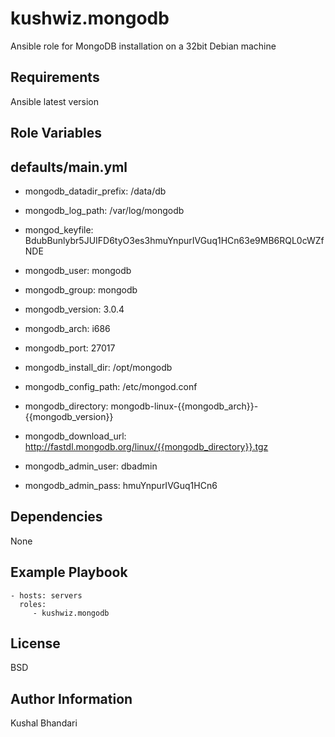kushwiz.mongodb
===============

Ansible role for MongoDB installation on a 32bit Debian machine

Requirements
------------

Ansible latest version

Role Variables
--------------

defaults/main.yml
-----------------

- mongodb_datadir_prefix: /data/db
- mongodb_log_path: /var/log/mongodb
- mongod_keyfile: BdubBunlybr5JUIFD6tyO3es3hmuYnpurIVGuq1HCn63e9MB6RQL0cWZfNDE

- mongodb_user: mongodb
- mongodb_group: mongodb

- mongodb_version: 3.0.4
- mongodb_arch: i686
- mongodb_port: 27017
- mongodb_install_dir: /opt/mongodb
- mongodb_config_path: /etc/mongod.conf
- mongodb_directory: mongodb-linux-{{mongodb_arch}}-{{mongodb_version}}
- mongodb_download_url: http://fastdl.mongodb.org/linux/{{mongodb_directory}}.tgz

- mongodb_admin_user: dbadmin
- mongodb_admin_pass: hmuYnpurIVGuq1HCn6

Dependencies
------------
None

Example Playbook
----------------

    - hosts: servers
      roles:
         - kushwiz.mongodb

License
-------

BSD

Author Information
------------------

Kushal Bhandari
